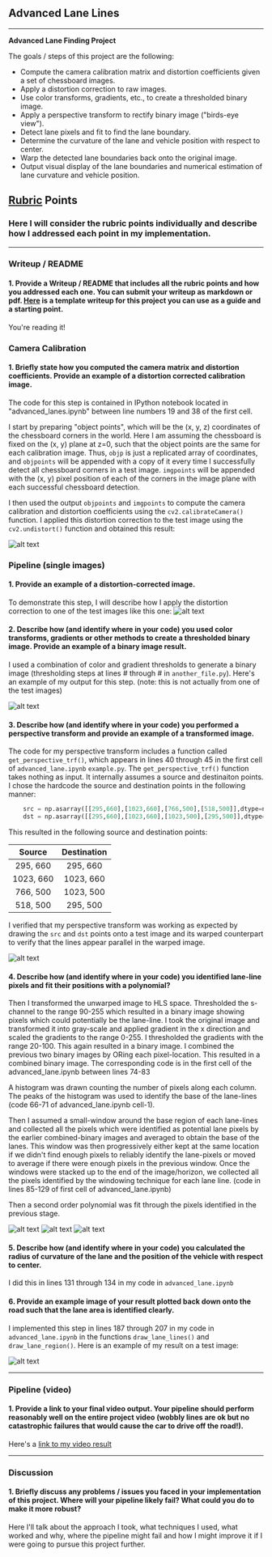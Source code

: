 ## Advanced Lane Lines

---

**Advanced Lane Finding Project**

The goals / steps of this project are the following:

* Compute the camera calibration matrix and distortion coefficients given a set of chessboard images.
* Apply a distortion correction to raw images.
* Use color transforms, gradients, etc., to create a thresholded binary image.
* Apply a perspective transform to rectify binary image ("birds-eye view").
* Detect lane pixels and fit to find the lane boundary.
* Determine the curvature of the lane and vehicle position with respect to center.
* Warp the detected lane boundaries back onto the original image.
* Output visual display of the lane boundaries and numerical estimation of lane curvature and vehicle position.

[//]: # (Image References)

[image1]: ./camera_cal/calibration1.jpg "distorted chessboard used for calibration"
[image2]: ./myoutput/undistorted_chessboard.jpg "Undistorted chessboard"
[image3]: ./test_images/test1.jpg "lane test image"
[image4]: ./myoutput/undistorted_lane_test.jpg "undistorted lane test image"
[image5]: ./myoutput/unwarped_undistorted_lane_test.jpg "unwarped undistorted lane test image"
[image6]: ./myoutput/binary_image.jpg "binary image showing potential lane pixels"
[image7]: ./myoutput/color_image_with_fitted_line.jpg "colored image showing the fitted lane lines"
[image8]: ./myoutput/lane_region_marked.jpg "final image showing the lane region marked"
[video1]: ./myoutput/project_video_with_lane_region.mp4 "video with the lane region marked"
[image9]: ./myoutput/unwarped_undistorted_straight_lane.jpg "unwarped undistorted straight lane image"

## [Rubric](https://review.udacity.com/#!/rubrics/571/view) Points

### Here I will consider the rubric points individually and describe how I addressed each point in my implementation.  

---

### Writeup / README

#### 1. Provide a Writeup / README that includes all the rubric points and how you addressed each one.  You can submit your writeup as markdown or pdf.  [Here](https://github.com/udacity/CarND-Advanced-Lane-Lines/blob/master/writeup_template.md) is a template writeup for this project you can use as a guide and a starting point.  

You're reading it!

### Camera Calibration

#### 1. Briefly state how you computed the camera matrix and distortion coefficients. Provide an example of a distortion corrected calibration image.

The code for this step is contained in IPython notebook located in "advanced_lanes.ipynb" between line numbers 19 and 38 of the first cell.

I start by preparing "object points", which will be the (x, y, z) coordinates of the chessboard corners in the world. Here I am assuming the chessboard is fixed on the (x, y) plane at z=0, such that the object points are the same for each calibration image.  Thus, `objp` is just a replicated array of coordinates, and `objpoints` will be appended with a copy of it every time I successfully detect all chessboard corners in a test image.  `imgpoints` will be appended with the (x, y) pixel position of each of the corners in the image plane with each successful chessboard detection.  

I then used the output `objpoints` and `imgpoints` to compute the camera calibration and distortion coefficients using the `cv2.calibrateCamera()` function.  I applied this distortion correction to the test image using the `cv2.undistort()` function and obtained this result: 

![alt text][image3]

### Pipeline (single images)

#### 1. Provide an example of a distortion-corrected image.

To demonstrate this step, I will describe how I apply the distortion correction to one of the test images like this one:
![alt text][image3]

#### 2. Describe how (and identify where in your code) you used color transforms, gradients or other methods to create a thresholded binary image.  Provide an example of a binary image result.

I used a combination of color and gradient thresholds to generate a binary image (thresholding steps at lines # through # in `another_file.py`).  Here's an example of my output for this step.  (note: this is not actually from one of the test images)

![alt text][image3]

#### 3. Describe how (and identify where in your code) you performed a perspective transform and provide an example of a transformed image.

The code for my perspective transform includes a function called `get_perspective_trf()`, which appears in lines 40 through 45 in the first cell of `advanced_lane.ipynb` `example.py`.  The `get_perspective_trf()` function takes nothing as input. It internally assumes a source and destinaiton points.  I chose the hardcode the source and destination points in the following manner:

```python
    src = np.asarray([[295,660],[1023,660],[766,500],[518,500]],dtype=np.float32)
    dst = np.asarray([[295,660],[1023,660],[1023,500],[295,500]],dtype=np.float32)
```

This resulted in the following source and destination points:

| Source        | Destination   | 
|:-------------:|:-------------:| 
| 295, 660      | 295, 660        | 
| 1023, 660      | 1023, 660      |
| 766, 500     | 1023, 500      |
| 518, 500      | 295, 500        |

I verified that my perspective transform was working as expected by drawing the `src` and `dst` points onto a test image and its warped counterpart to verify that the lines appear parallel in the warped image.

![alt text][image9]

#### 4. Describe how (and identify where in your code) you identified lane-line pixels and fit their positions with a polynomial?

Then I transformed the unwarped image to HLS space. Thresholded the s-channel to the range 90-255 which resulted in a binary image showing pixels which could potentially be the lane-line. I took the original image and transformed it into gray-scale and applied gradient in the x direction and scaled the gradients to the range 0-255. I thresholded the gradients with the range 20-100. This again resulted in a binary image. I combined the previous two binary images by ORing each pixel-location. This resulted in a combined binary image. The corresponding code is in the first cell of the advanced_lane.ipynb between lines 74-83

A histogram was drawn counting the number of pixels along each column. The peaks of the histogram was used to identify the base of the lane-lines (code 66-71 of advanced_lane.ipynb cell-1). 

Then I assumed a small-window around the base region of each lane-lines and collected all the pixels which were identified as potential lane pixels by the earlier combined-binary images and averaged to obtain the base of the lanes. This window was then progressively either kept at the same location if we didn't find enough pixels to reliably identify the lane-pixels or moved to average if there were enough pixels in the previous window. Once the windows were stacked up to the end of the image/horizon, we collected all the pixels identified by the windowing technique for each lane line. (code in lines 85-129 of first cell of advanced_lane.ipynb)

 Then a second order polynomial was fit through the pixels identified in the previous stage.

![alt text][image6]
![alt text][image7]
![alt text][image8]

#### 5. Describe how (and identify where in your code) you calculated the radius of curvature of the lane and the position of the vehicle with respect to center.

I did this in lines 131 through 134 in my code in `advanced_lane.ipynb`

#### 6. Provide an example image of your result plotted back down onto the road such that the lane area is identified clearly.

I implemented this step in lines 187 through 207 in my code in `advanced_lane.ipynb` in the functions `draw_lane_lines()` and `draw_lane_region()`.  Here is an example of my result on a test image:

![alt text][image8]

---

### Pipeline (video)

#### 1. Provide a link to your final video output.  Your pipeline should perform reasonably well on the entire project video (wobbly lines are ok but no catastrophic failures that would cause the car to drive off the road!).

Here's a [link to my video result](./project_video_with_lane_region.mp4)

---

### Discussion

#### 1. Briefly discuss any problems / issues you faced in your implementation of this project.  Where will your pipeline likely fail?  What could you do to make it more robust?

Here I'll talk about the approach I took, what techniques I used, what worked and why, where the pipeline might fail and how I might improve it if I were going to pursue this project further.  
